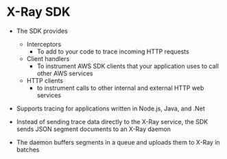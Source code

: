 # X-Ray SDK

- The SDK provides
	- Interceptors
		- To add to your code to trace incoming HTTP requests
	- Client handlers
		- To instrument AWS SDK clients that your application uses to call other AWS services
	- HTTP clients
		- to instrument calls to other internal and external HTTP web services

- Supports tracing for applications written in Node.js, Java, and .Net

- Instead of sending trace data directly to the X-Ray service, the SDK sends JSON segment documents to an X-Ray daemon 

- The daemon buffers segments in a queue and uploads them to X-Ray in batches